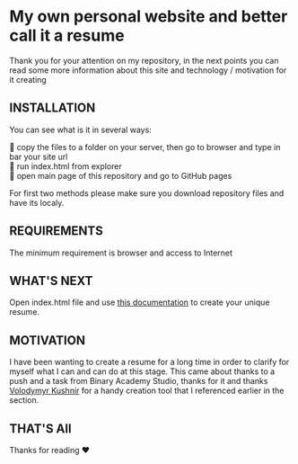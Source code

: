 My own personal website and better call it a resume
=============================

Thank you for your attention on my repository, in the next points you can read some more information about this site and technology / motivation for it creating

INSTALLATION
------------

You can see what is it in several ways:

🚩 copy the files to a folder on your server, then go to browser and type in bar your site url<br/>
🚩 run index.html from explorer<br/>
🚩 open main page of this repository and go to GitHub pages<br/>

For first two methods please make sure you download repository files and have its localy. 

REQUIREMENTS
------------

The minimum requirement is browser and access to Internet

WHAT'S NEXT
-----------

Open index.html file and use [this documentation](https://github.com/volodymyr-kushnir/volodymyrkushnir.com/wiki/R%C3%A9sum%C3%A9
) to create your unique resume. 

MOTIVATION
-----------

I have been wanting to create a resume for a long time in order to clarify for myself what I can and can do at this stage. This came about thanks to a push and a task from Binary Academy Studio, thanks for it and thanks [Volodymyr Kushnir](https://github.com/volodymyr-kushnir) for a handy creation tool that I referenced earlier in the section.

THAT'S All
-----------

Thanks for reading ❤️
